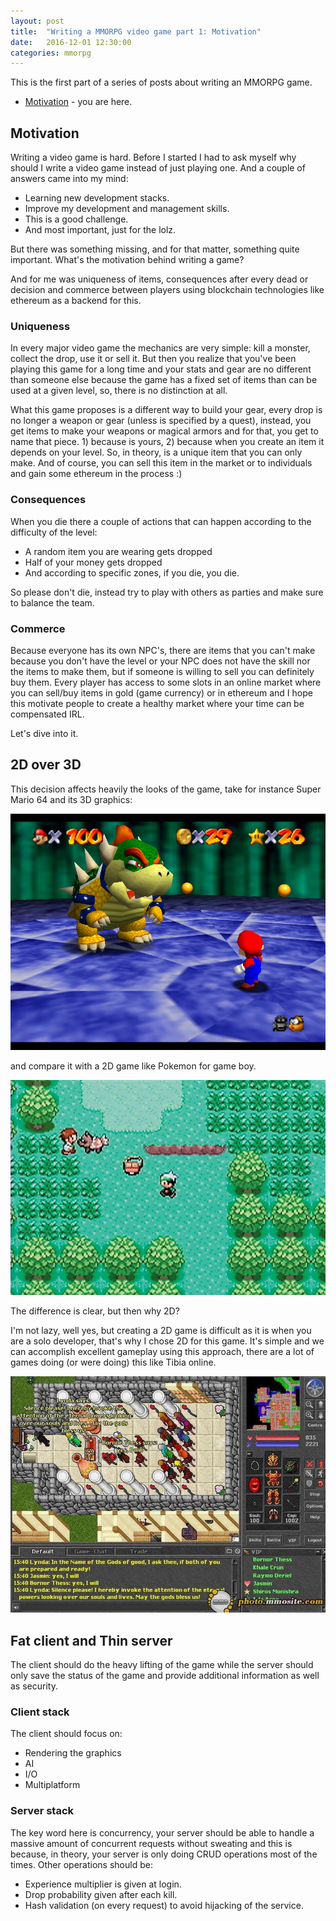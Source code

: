 ```yaml
---
layout: post
title:  "Writing a MMORPG video game part 1: Motivation"
date:   2016-12-01 12:30:00
categories: mmorpg
---
```


This is the first part of a series of posts about writing an MMORPG game.

* [Motivation]({{site.baseurl}}/mmorpg/2016/12/01/writing-mmorpg.html) - you are here.

## Motivation

Writing a video game is hard. Before I started I had to ask myself why should I write a video game instead of just playing one.
And a couple of answers came into my mind:

* Learning new development stacks.
* Improve my development and management skills.
* This is a good challenge.
* And most important, just for the lolz.

But there was something missing, and for that matter, something quite important. What's the motivation behind writing a game?

And for me was uniqueness of items, consequences after every dead or decision and commerce
between players using blockchain technologies like ethereum as a backend for this.

### Uniqueness

In every major video game the mechanics are very simple: kill a monster, collect the drop, use it or sell it. But then you realize that you've been playing
this game for a long time and your stats and gear are no different than someone else because the game has a fixed set of items than can be used at a given level, so,
there is no distinction at all.

What this game proposes is a different way to build your gear, every drop is no longer a weapon or gear (unless is specified by a quest), instead, you get items to make
your weapons or magical armors and for that, you get to name that piece. 1) because is yours, 2) because when you create an item it depends on your level.
So, in theory, is a unique item that you can only make. And of course, you can sell this item in the market or to individuals and gain some ethereum in the process :)

### Consequences

When you die there a couple of actions that can happen according to the difficulty of the level:

* A random item you are wearing gets dropped
* Half of your money gets dropped
* And according to specific zones, if you die, you die.

So please don't die, instead try to play with others as parties and make sure to balance the team.

### Commerce

Because everyone has its own NPC's, there are items that you can't make because you don't have the level or your NPC does not have the skill nor the items
to make them, but if someone is willing to sell you can definitely buy them. Every player has access to some slots in an online market where you can sell/buy items in gold
(game currency) or in ethereum and I hope this motivate people to create a healthy market where your time can be compensated IRL.


Let's dive into it.

## 2D over 3D

This decision affects heavily the looks of the game, take for instance Super Mario 64 and its 3D graphics:

![Super Mario 64](/images/mario.jpg)

and compare it with a 2D game like Pokemon for game boy.

![Pokemon](/images/pokemon.jpg)

The difference is clear, but then why 2D?

I'm not lazy, well yes, but creating a 2D game is difficult as it is when you are a solo developer, that's why I chose 2D for this game.
It's simple and we can accomplish excellent gameplay using this approach, there are a lot of games doing (or were doing) this like Tibia online.

![Tibia](/images/tibia.jpg)


## Fat client and Thin server

The client should do the heavy lifting of the game while the server should only save the status of the game and provide additional information as well as security.

### Client stack

The client should focus on:

* Rendering the graphics
* AI
* I/O
* Multiplatform

### Server stack

The key word here is concurrency, your server should be able to handle a massive amount of concurrent requests without sweating
and this is because, in theory, your server is only doing CRUD operations most of the times. Other operations should be:

* Experience multiplier is given at login.
* Drop probability given after each kill.
* Hash validation (on every request) to avoid hijacking of the service.
